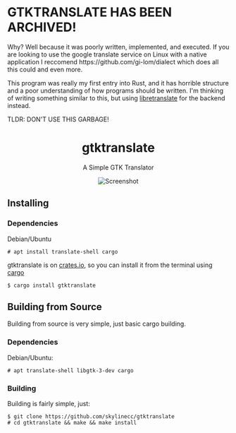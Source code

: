 <h1><b>GTKTRANSLATE HAS BEEN ARCHIVED!</b></h1>
Why? Well because it was poorly written, implemented, and executed. If you are looking to use the google translate service on Linux with a native application I reccomend https://github.com/gi-lom/dialect which does all this could and even more.

This program was really my first entry into Rust, and it has horrible structure and a poor understanding of how programs should be written. I'm thinking of writing something similar to this, but using [libretranslate](https://libretranslate.com/) for the backend instead.

TLDR: DON'T USE THIS GARBAGE!

<h1 align="center">gtktranslate</h1>
<p align="center">A Simple GTK Translator</p>
<p align="center"><img src="https://raw.githubusercontent.com/skylinecc/gtktranslate/master/docs/screenshot.png" alt="Screenshot"></p>

## Installing

### Dependencies
Debian/Ubuntu

```
# apt install translate-shell cargo
```

gtktranslate is on [crates.io](https://crates.io), so you can install it from the terminal using [cargo](https://github.com/rust-lang/cargo/)

```
$ cargo install gtktranslate
```

## Building from Source
Building from source is very simple, just basic cargo building.

### Dependencies
Debian/Ubuntu:

```
# apt translate-shell libgtk-3-dev cargo
```

### Building
Building is fairly simple, just:

```
$ git clone https://github.com/skylinecc/gtktranslate
# cd gtktranslate && make && make install
```
